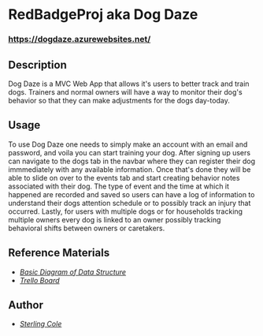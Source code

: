 # RedBadgeProj aka Dog Daze
### https://dogdaze.azurewebsites.net/
## Description
 Dog Daze is a MVC Web App that allows it's users to better track and train dogs. Trainers and normal owners will have a way to monitor their dog's behavior so that they can make adjustments for the dogs day-today.
 ## Usage 
 To use Dog Daze one needs to simply make an account with an email and password, and voila you can start training your dog. 
 After signing up users can navigate to the dogs tab in the navbar where they can register their dog immmediately with any available information.
 Once that's done they will be able to slide on over to the events tab and start creating behavior notes associated with their dog.
 The type of event and the time at which it happened are recorded and saved so users can have a log of information to understand their dogs attention schedule or to possibly track an injury that occurred.
 Lastly, for users with multiple dogs or for households tracking multiple owners every dog is linked to an owner possibly tracking behavioral shifts between owners or caretakers.
 
 ## Reference Materials
* [*Basic Diagram of Data Structure*](https://dbdiagram.io/embed/6061f48becb54e10c33dcacf)
* [*Trello Board*](https://trello.com/b/F3P1mQ0b/red-badge)
 ## Author 
 * [*Sterling Cole*](https://www.linkedin.com/in/sterling-cole-087381207/)
 
